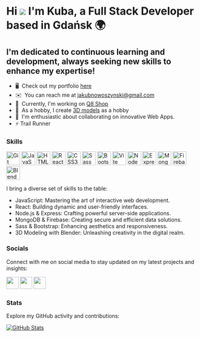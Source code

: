 Hi ![](https://user-images.githubusercontent.com/18350557/176309783-0785949b-9127-417c-8b55-ab5a4333674e.gif) I'm Kuba, a Full Stack Developer based in Gdańsk 🌍
========================================================================================================================================

I'm dedicated to continuous learning and development, always seeking new skills to enhance my expertise!
--------------------

* 🖥️  Check out my portfolio [here](http://kuba-nowoszynski.netlify.app/)
* ✉️  You can reach me at [jakubnowoszynski@gmail.com](mailto:jakubnowoszynski@gmail.com)
* 🚀  Currently, I'm working on [Q8 Shop](https://q8-shop.netlify.app/)
* 🧠  As a hobby, I create [3D models](https://drive.google.com/drive/folders/1y5exTaDpt0RujpaveeX_7a6rRfHbFcIV?usp=sharing) as a hobby
* 🤝  I'm enthusiastic about collaborating on innovative Web Apps.
* ⚡ Trail Runner


### Skills 
<p align="left">
<a href="https://git-scm.com/" target="_blank" rel="noreferrer"><img src="https://raw.githubusercontent.com/danielcranney/readme-generator/main/public/icons/skills/git-colored.svg" width="36" height="36" alt="Git" /></a>
<a href="https://developer.mozilla.org/en-US/docs/Web/JavaScript" target="_blank" rel="noreferrer"><img src="https://raw.githubusercontent.com/danielcranney/readme-generator/main/public/icons/skills/javascript-colored.svg" width="36" height="36" alt="JavaScript" /></a>
<a href="https://developer.mozilla.org/en-US/docs/Glossary/HTML5" target="_blank" rel="noreferrer"><img src="https://raw.githubusercontent.com/danielcranney/readme-generator/main/public/icons/skills/html5-colored.svg" width="36" height="36" alt="HTML5" /></a>
<a href="https://reactjs.org/" target="_blank" rel="noreferrer"><img src="https://raw.githubusercontent.com/danielcranney/readme-generator/main/public/icons/skills/react-colored.svg" width="36" height="36" alt="React" /></a>
<a href="https://www.w3.org/TR/CSS/#css" target="_blank" rel="noreferrer"><img src="https://raw.githubusercontent.com/danielcranney/readme-generator/main/public/icons/skills/css3-colored.svg" width="36" height="36" alt="CSS3" /></a>
<a href="https://sass-lang.com/" target="_blank" rel="noreferrer"><img src="https://raw.githubusercontent.com/danielcranney/readme-generator/main/public/icons/skills/sass-colored.svg" width="36" height="36" alt="Sass" /></a>
<a href="https://getbootstrap.com/" target="_blank" rel="noreferrer"><img src="https://raw.githubusercontent.com/danielcranney/readme-generator/main/public/icons/skills/bootstrap-colored.svg" width="36" height="36" alt="Bootstrap" /></a>
<a href="https://vitejs.dev/" target="_blank" rel="noreferrer"><img src="https://raw.githubusercontent.com/danielcranney/readme-generator/main/public/icons/skills/vite-colored.svg" width="36" height="36" alt="Vite" /></a>
<a href="https://nodejs.org/en/" target="_blank" rel="noreferrer"><img src="https://raw.githubusercontent.com/danielcranney/readme-generator/main/public/icons/skills/nodejs-colored.svg" width="36" height="36" alt="NodeJS" /></a>
<a href="https://expressjs.com/" target="_blank" rel="noreferrer"><img src="https://raw.githubusercontent.com/danielcranney/readme-generator/main/public/icons/skills/express-colored.svg" width="36" height="36" alt="Express" /></a>
<a href="https://www.mongodb.com/" target="_blank" rel="noreferrer"><img src="https://raw.githubusercontent.com/danielcranney/readme-generator/main/public/icons/skills/mongodb-colored.svg" width="36" height="36" alt="MongoDB" /></a>
<a href="https://firebase.google.com/" target="_blank" rel="noreferrer"><img src="https://raw.githubusercontent.com/danielcranney/readme-generator/main/public/icons/skills/firebase-colored.svg" width="36" height="36" alt="Firebase" /></a>
<a href="https://www.blender.org/" target="_blank" rel="noreferrer"><img src="https://raw.githubusercontent.com/danielcranney/readme-generator/main/public/icons/skills/blender-colored.svg" width="36" height="36" alt="Blender" /></a>
</p>
I bring a diverse set of skills to the table:

- JavaScript: Mastering the art of interactive web development.
- React: Building dynamic and user-friendly interfaces.
- Node.js & Express: Crafting powerful server-side applications.
- MongoDB & Firebase: Creating secure and efficient data solutions.
- Sass & Bootstrap: Enhancing aesthetics and responsiveness.
- 3D Modeling with Blender: Unleashing creativity in the digital realm.

### Socials

Connect with me on social media to stay updated on my latest projects and insights:

<p align="left">
  <a href="https://www.facebook.com/jakub.nowoszynski/" target="_blank" rel="noreferrer"><img src="https://raw.githubusercontent.com/danielcranney/readme-generator/main/public/icons/socials/facebook.svg" width="32" height="32" /></a>
  <a href="https://www.github.com/Kuba-Nowoszynski" target="_blank" rel="noreferrer"><img src="https://raw.githubusercontent.com/danielcranney/readme-generator/main/public/icons/socials/github.svg" width="32" height="32" /></a>
  <a href="https://www.stackoverflow.com/users/19145692/kuba-nowoszyński" target="_blank" rel="noreferrer"><img src="https://raw.githubusercontent.com/danielcranney/readme-generator/main/public/icons/socials/stackoverflow.svg" width="32" height="32" /></a>
</p>

### Stats

Explore my GitHub activity and contributions:

<p align="left">
  <a href="https://github.com/Kuba-Nowoszynski" align="left"><img src="https://github-readme-stats.vercel.app/api?username=Kuba-Nowoszynski&show_icons=true&theme=dark&hide_border=true&locale=en" alt="GitHub Stats" /></a>
</p>
